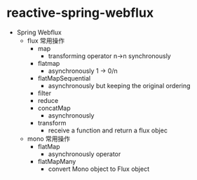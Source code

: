 # reactive-spring-webflux
* Spring Webflux
  * flux 常用操作
    * map
      * transforming operator n->n synchronously
    * flatmap
      * asynchronously 1 -> 0/n
    * flatMapSequential
      * asynchronously but keeping the original ordering
    * filter
    * reduce
    * concatMap
      * asynchronously
    * transform
      * receive a function and return a flux objec
  * mono 常用操作
    * flatMap
      * asynchronously operator
    * flatMapMany
      * convert Mono object to Flux object
